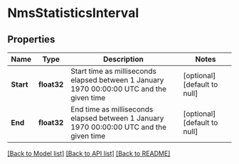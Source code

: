 # NmsStatisticsInterval

## Properties
Name | Type | Description | Notes
------------ | ------------- | ------------- | -------------
**Start** | **float32** | Start time as milliseconds elapsed between 1 January 1970 00:00:00 UTC and the given time | [optional] [default to null]
**End** | **float32** | End time as milliseconds elapsed between 1 January 1970 00:00:00 UTC and the given time | [optional] [default to null]

[[Back to Model list]](../README.md#documentation-for-models) [[Back to API list]](../README.md#documentation-for-api-endpoints) [[Back to README]](../README.md)


